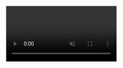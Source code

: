 <video autoplay muted loop id="myVideo">
  <source src="https://media.giphy.com/media/ht2NLwZFTh9wk/giphy.mp4" type="video/mp4">
  Your browser does not support HTML5 video.
</video>
